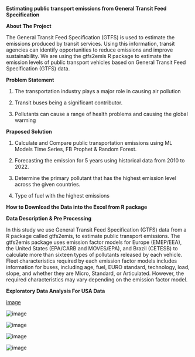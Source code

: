 **Estimating public transport emissions from General Transit Feed Specification**

**About The Project**


The General Transit Feed Specification (GTFS) is used to estimate the emissions produced by transit
services. Using this information, transit agencies can identify opportunities to reduce emissions and
improve sustainability. We are using the gtfs2emis R package to estimate the emission levels of public transport vehicles based
on General Transit Feed Specification (GTFS) data.

**Problem Statement**

  1) The transportation industry plays a major role in causing air pollution

  2) Transit buses being a significant contributor.

  3) Pollutants can cause a range of health problems and causing the global warming

**Praposed Solution**

  1) Calculate and Compare public transportation emissions using ML Models Time Series, FB Prophet & Random Forest.

  2) Forecasting the emission for 5 years using historical data from 2010 to 2022.
 
  3) Determine the primary pollutant that has the highest emission level across the given countries.

  4) Type of fuel with the highest emissions

**How to Download the Data into the Excel from R package**

**Data Description & Pre Processing**

In this study we use General Transit Feed Specification (GTFS) data from a R package called gtfs2emis, to estimate public transport emissions. The gtfs2emis package uses emission factor models for Europe (EMEP/EEA), the United States (EPA/CARB and MOVES/EPA), and Brazil (CETESB) to calculate more than sixteen types of pollutants released by each vehicle. Fleet characteristics required by each emission factor models includes information for buses, including age, fuel, EURO standard, technology, load, slope, and whether they are Micro, Standard, or Articulated. However, the required characteristics may vary depending on the emission factor model.

**Exploratory Data Analysis For USA Data**


[image](https://user-images.githubusercontent.com/55294714/234574062-9fa051aa-a22d-45ec-888a-8b2b6746a90e.png)


![image](https://user-images.githubusercontent.com/55294714/234574705-9c81cd82-eeb7-41bf-90fd-4f039868c2db.png)


![image](https://user-images.githubusercontent.com/55294714/234574729-630f9126-7f62-4c42-86e5-21735cb6ce70.png)


![image](https://user-images.githubusercontent.com/55294714/234574768-77e442d0-74f1-435c-95dc-04a5a7ee6361.png)

![image](https://user-images.githubusercontent.com/55294714/234574797-4a1824f8-6699-4545-8f1e-a2764f27bc51.png)




